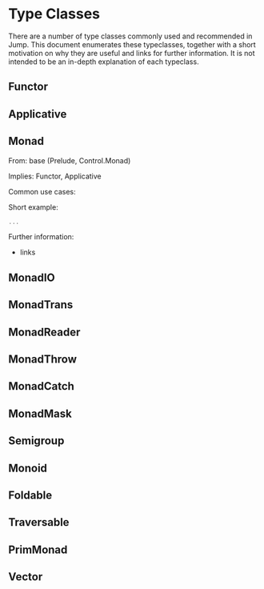 # Type Classes

There are a number of type classes commonly used and recommended in Jump. This
document enumerates these typeclasses, together with a short motivation on why
they are useful and links for further information. It is not intended to be an
in-depth explanation of each typeclass.

## Functor

## Applicative

## Monad

From: base (Prelude, Control.Monad)

Implies: Functor, Applicative

Common use cases:

Short example:

```haskell
...
```

Further information:

* links

## MonadIO

## MonadTrans

## MonadReader

## MonadThrow

## MonadCatch

## MonadMask

## Semigroup

## Monoid

## Foldable

## Traversable

## PrimMonad

## Vector
